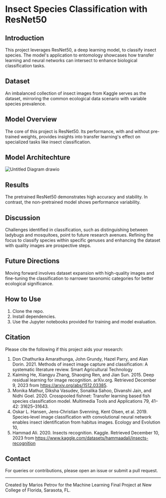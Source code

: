# Insect Species Classification with ResNet50

## Introduction
This project leverages ResNet50, a deep learning model, to classify insect species. The model's application to entomology showcases how transfer learning and neural networks can intersect to enhance biological classification tasks.

## Dataset
An imbalanced collection of insect images from Kaggle serves as the dataset, mirroring the common ecological data scenario with variable species prevalence.

## Model Overview
The core of this project is ResNet50. Its performance, with and without pre-trained weights, provides insights into transfer learning's effect on specialized tasks like insect classification.

## Model Architechture
![Untitled Diagram drawio](https://github.com/marios-petrov/Insect-Classification/assets/118226559/ba99d705-136c-458e-b484-3413c8ca928c)

## Results
The pretrained ResNet50 demonstrates high accuracy and stability. In contrast, the non-pretrained model shows performance variability.

## Discussion
Challenges identified in classification, such as distinguishing between ladybugs and mosquitoes, point to future research avenues. Refining the focus to classify species within specific genuses and enhancing the dataset with quality images are prospective steps.

## Future Directions
Moving forward involves dataset expansion with high-quality images and fine-tuning the classification to narrower taxonomic categories for better ecological significance.

## How to Use
1. Clone the repo.
2. Install dependencies.
3. Use the Jupyter notebooks provided for training and model evaluation.

## Citation
Please cite the following if this project aids your research:
1. Don Chathurika Amarathunga, John Grundy, Hazel Parry, and Alan Dorin. 2021. Methods of insect image capture and classification: A systematic literature review. Smart Agricultural Technology 
2. Kaiming He, Xiangyu Zhang, Shaoqing Ren, and Jian Sun. 2015. Deep residual learning for image recognition. arXiv.org. Retrieved December 9, 2023 from https://arxiv.org/abs/1512.03385.
3. Monika Mathur, Diksha Vasudev, Sonalika Sahoo, Divanshi Jain, and Nidhi Goel. 2020. Crosspooled fishnet: Transfer learning based fish species classification model. Multimedia Tools and Applications 79, 41–42: 31625–31643. 
4. Oskar L. Hansen, Jens‐Christian Svenning, Kent Olsen, et al. 2019. Species‐level image classification with convolutional neural network enables insect identification from habitus images. Ecology and Evolution 10,
5. Hammad Ali. 2020. Insects recognition. Kaggle. Retrieved December 10, 2023 from https://www.kaggle.com/datasets/hammaadali/insects-recognition

## Contact
For queries or contributions, please open an issue or submit a pull request.

---
Created by Marios Petrov for the Machine Learning Final Project at New College of Florida, Sarasota, FL.
